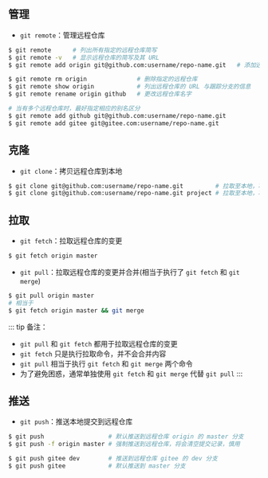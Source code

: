 ## 管理

+ `git remote`：管理远程仓库
```sh
$ git remote      # 列出所有指定的远程仓库简写
$ git remote -v   # 显示远程仓库的简写及其 URL
$ git remote add origin git@github.com:username/repo-name.git   # 添加远程仓库，并指定别名(origin)

$ git remote rm origin              # 删除指定的远程仓库
$ git remote show origin            # 列出远程仓库的 URL 与跟踪分支的信息
$ git remote rename origin github   # 更改远程仓库名字

# 当有多个远程仓库时，最好指定相应的别名区分
$ git remote add github git@github.com:username/repo-name.git
$ git remote add gitee git@gitee.com:username/repo-name.git
```



## 克隆

+ `git clone`：拷贝远程仓库到本地
```sh
$ git clone git@github.com:username/repo-name.git         # 拉取至本地，项目名称为 repo-name
$ git clone git@github.com:username/repo-name.git project # 拉取至本地，项目重命名为 project
```



## 拉取

+ `git fetch`：拉取远程仓库的变更
```sh
$ git fetch origin master
```

+ `git pull`：拉取远程仓库的变更并合并(相当于执行了 `git fetch` 和 `git merge`)
```sh
$ git pull origin master
# 相当于
$ git fetch origin master && git merge
```


::: tip 备注：
+ `git pull` 和 `git fetch` 都用于拉取远程仓库的变更
+ `git fetch` 只是执行拉取命令，并不会合并内容
+ `git pull` 相当于执行 `git fetch` 和 `git merge` 两个命令
+ 为了避免困惑，通常单独使用 `git fetch` 和 `git merge` 代替 `git pull`
:::



## 推送

+ `git push`：推送本地提交到远程仓库
```sh
$ git push                  # 默认推送到远程仓库 origin 的 master 分支
$ git push -f origin master # 强制推送到远程仓库，将会清空提交记录，慎用

$ git push gitee dev        # 推送到远程仓库 gitee 的 dev 分支
$ git push gitee            # 默认推送到 master 分支
```
